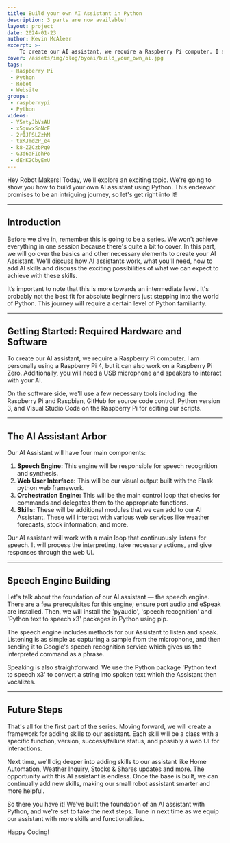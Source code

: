 ```yaml
---
title: Build your own AI Assistant in Python
description: 3 parts are now available!
layout: project
date: 2024-01-23
author: Kevin McAleer
excerpt: >-
    To create our AI assistant, we require a Raspberry Pi computer. I am personally using a Raspberry Pi 4, but it can also work on a Raspberry Pi Zero.
cover: /assets/img/blog/byoai/build_your_own_ai.jpg
tags:
 - Raspberry Pi
 - Python
 - Robot
 - Website
groups:
 - raspberrypi
 - Python
videos:
 - Y5atyJbVsAU
 - x5guwxSoNcE
 - 2rIJFSLZzhM
 - txKJmd2P_e4
 - k8-ZZCzbPq0
 - G3d6aFIohPo
 - dEnK2CbyEmU
---
```


Hey Robot Makers! Today, we'll explore an exciting topic. We're going to show you how to build your own AI assistant using Python. This endeavor promises to be an intriguing journey, so let's get right into it!

---

## Introduction

Before we dive in, remember this is going to be a series. We won't achieve everything in one session because there's quite a bit to cover. In this part, we will go over the basics and other necessary elements to create your AI Assistant. We'll discuss how AI assistants work, what you'll need, how to add AI skills and discuss the exciting possibilities of what we can expect to achieve with these skills.

It’s important to note that this is more towards an intermediate level. It's probably not the best fit for absolute beginners just stepping into the world of Python. This journey will require a certain level of Python familiarity.

---

## Getting Started: Required Hardware and Software

To create our AI assistant, we require a Raspberry Pi computer. I am personally using a Raspberry Pi 4, but it can also work on a Raspberry Pi Zero. Additionally, you will need a USB microphone and speakers to interact with your AI.

On the software side, we'll use a few necessary tools including: the Raspberry Pi and Raspbian, GitHub for source code control, Python version 3, and Visual Studio Code on the Raspberry Pi for editing our scripts.

---

## The AI Assistant Arbor

Our AI Assistant will have four main components:

1. **Speech Engine:** This engine will be responsible for speech recognition and synthesis.
1. **Web User Interface:** This will be our visual output built with the Flask python web framework.
1. **Orchestration Engine:** This will be the main control loop that checks for commands and delegates them to the appropriate functions.
1. **Skills:** These will be additional modules that we can add to our AI Assistant. These will interact with various web services like weather forecasts, stock information, and more.

Our AI assistant will work with a main loop that continuously listens for speech. It will process the interpreting, take necessary actions, and give responses through the web UI.

---

## Speech Engine Building

Let's talk about the foundation of our AI assistant — the speech engine. There are a few prerequisites for this engine; ensure port audio and eSpeak are installed. Then, we will install the 'pyaudio', 'speech recognition' and 'Python text to speech x3' packages in Python using pip.

The speech engine includes methods for our Assistant to listen and speak. Listening is as simple as capturing a sample from the microphone, and then sending it to Google's speech recognition service which gives us the interpreted command as a phrase.

Speaking is also straightforward. We use the Python package 'Python text to speech x3' to convert a string into spoken text which the Assistant then vocalizes.

---

## Future Steps

That's all for the first part of the series. Moving forward, we will create a framework for adding skills to our assistant. Each skill will be a class with a specific function, version, success/failure status, and possibly a web UI for interactions.

Next time, we'll dig deeper into adding skills to our assistant like Home Automation, Weather Inquiry, Stocks & Shares updates and more. The opportunity with this AI assistant is endless. Once the base is built, we can continually add new skills, making our small robot assistant smarter and more helpful.

So there you have it! We've built the foundation of an AI assistant with Python, and we're set to take the next steps. Tune in next time as we equip our assistant with more skills and functionalities.

Happy Coding!
